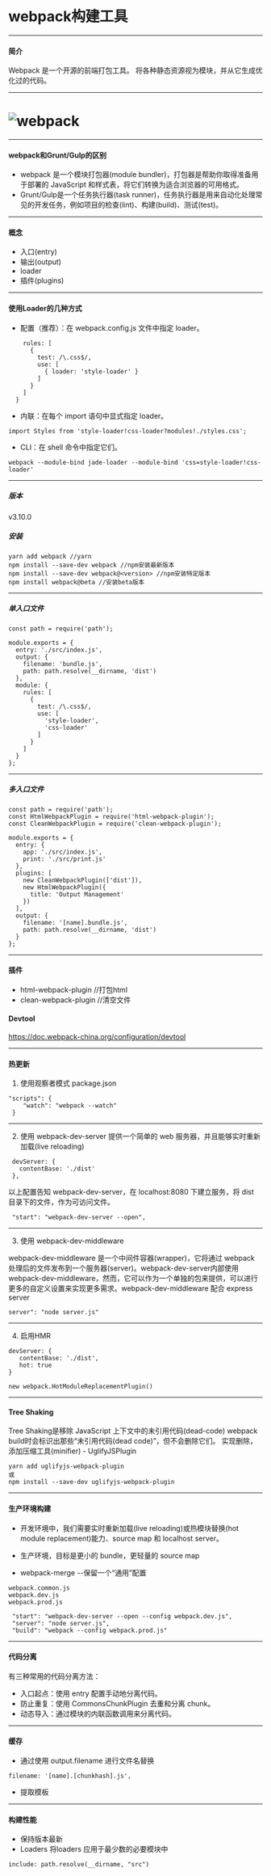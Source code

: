 
# webpack构建工具

---

#### 简介
Webpack 是一个开源的前端打包工具。
将各种静态资源视为模块，并从它生成优化过的代码。

---

# ![webpack](https://webpack.github.io/assets/what-is-webpack.png)

---

#### webpack和Grunt/Gulp的区别
- webpack 是一个模块打包器(module bundler)，打包器是帮助你取得准备用于部署的 JavaScript 和样式表，将它们转换为适合浏览器的可用格式。
- Grunt/Gulp是一个任务执行器(task runner)，任务执行器是用来自动化处理常见的开发任务，例如项目的检查(lint)、构建(build)、测试(test)。

---

#### 概念
- 入口(entry)
- 输出(output)
- loader
- 插件(plugins)

---
#### 使用Loader的几种方式
- 配置（推荐）：在 webpack.config.js 文件中指定 loader。
```module: {
    rules: [
      {
        test: /\.css$/,
        use: [
          { loader: 'style-loader' }
        ]
      }
    ]
  }

```
- 内联：在每个 import 语句中显式指定 loader。
```
import Styles from 'style-loader!css-loader?modules!./styles.css';
```
- CLI：在 shell 命令中指定它们。
```
webpack --module-bind jade-loader --module-bind 'css=style-loader!css-loader'
```

---

##### 版本 
v3.10.0

##### 安装
```
yarn add webpack //yarn 
npm install --save-dev webpack //npm安装最新版本
npm install --save-dev webpack@<version> //npm安装特定版本
npm install webpack@beta //安装beta版本
```

---

##### 单入口文件
```
const path = require('path');

module.exports = {
  entry: './src/index.js',
  output: {
    filename: 'bundle.js',
    path: path.resolve(__dirname, 'dist')
  },
  module: {
    rules: [
      {
        test: /\.css$/,
        use: [
          'style-loader',
          'css-loader'
        ]
      }
    ]
  }
};

```

---

##### 多入口文件
```
const path = require('path');
const HtmlWebpackPlugin = require('html-webpack-plugin');
const CleanWebpackPlugin = require('clean-webpack-plugin');

module.exports = {
  entry: {
    app: './src/index.js',
    print: './src/print.js'
  },
  plugins: [
    new CleanWebpackPlugin(['dist']),
    new HtmlWebpackPlugin({
      title: 'Output Management'
    })
  ],
  output: {
    filename: '[name].bundle.js',
    path: path.resolve(__dirname, 'dist')
  }
};

```

---

#### 插件

- html-webpack-plugin  //打包html
- clean-webpack-plugin //清空文件


#### Devtool
https://doc.webpack-china.org/configuration/devtool

---

#### 热更新

1. 使用观察者模式
package.json
```
"scripts": {
    "watch": "webpack --watch"
 }
```
---

2. 使用 webpack-dev-server
提供一个简单的 web 服务器，并且能够实时重新加载(live reloading)
```
 devServer: {
   contentBase: './dist'
 },
```
以上配置告知 webpack-dev-server，在 localhost:8080 下建立服务，将 dist 目录下的文件，作为可访问文件。
```
 "start": "webpack-dev-server --open",
 ```

---

3. 使用 webpack-dev-middleware

webpack-dev-middleware 是一个中间件容器(wrapper)，它将通过 webpack 处理后的文件发布到一个服务器(server)。webpack-dev-server内部使用 webpack-dev-middleware，然而，它可以作为一个单独的包来提供，可以进行更多的自定义设置来实现更多需求。webpack-dev-middleware 配合 express server
```
server": "node server.js"
```

---

4. 启用HMR
```
devServer: {
   contentBase: './dist',
   hot: true
}

new webpack.HotModuleReplacementPlugin()
```
---

#### Tree Shaking

Tree Shaking是移除 JavaScript 上下文中的未引用代码(dead-code)
webpack build时会标识出那些“未引用代码(dead code)”，但不会删除它们。
实现删除，添加压缩工具(minifier) - UglifyJSPlugin
```
yarn add uglifyjs-webpack-plugin
或
npm install --save-dev uglifyjs-webpack-plugin
```
---

#### 生产环境构建
- 开发环境中，我们需要实时重新加载(live reloading)或热模块替换(hot module replacement)能力、source map 和 localhost server。
- 生产环境，目标是更小的 bundle，更轻量的 source map

- webpack-merge --保留一个“通用”配置
```
webpack.common.js
webpack.dev.js
webpack.prod.js
```
```
 "start": "webpack-dev-server --open --config webpack.dev.js",
 "server": "node server.js",
 "build": "webpack --config webpack.prod.js"
```
---

#### 代码分离
有三种常用的代码分离方法：

- 入口起点：使用 entry 配置手动地分离代码。
- 防止重复：使用 CommonsChunkPlugin 去重和分离 chunk。
- 动态导入：通过模块的内联函数调用来分离代码。

---

#### 缓存
- 通过使用 output.filename 进行文件名替换
```
filename: '[name].[chunkhash].js',
```
- 提取模板

---

#### 构建性能

- 保持版本最新
- Loaders
将loaders 应用于最少数的必要模块中
```
include: path.resolve(__dirname, "src")
```



